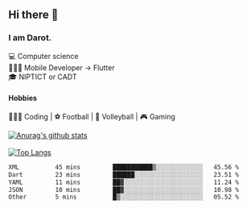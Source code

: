 ## Hi there 👋

### I am Darot.

💻 Computer science <br>
🧑🏻‍💻 Mobile Developer -> Flutter<br>
🎓 NIPTICT or CADT<br>

#### Hobbies 
🧑🏻‍💻 Coding  |  ⚽️ Football | 🏐 Volleyball | 🎮 Gaming<br>

<!-- [![Darot's GitHub stats](https://github-readme-stats.vercel.app/api?username=darot-chen)](https://github.com/darot-chen/github-readme-stats) -->
<!--
**darot-chen/darot-chen** is a ✨ _special_ ✨ repository because its `README.md` (this file) appears on your GitHub profile.

Here are some ideas to get you started:

- 🔭 I’m currently working on ...
- 🌱 I’m currently learning ...
- 👯 I’m looking to collaborate on ...
- 🤔 I’m looking for help with ...
- 💬 Ask me about ...
- 📫 How to reach me: ...
- 😄 Pronouns: ...
- ⚡ Fun fact: ...
-->

[![Anurag's github stats](https://github-readme-stats.vercel.app/api?username=darot-chen&count_private=true&theme=cobalt&show_icons=true)](https://github.com/darot-chen)
</br>
</br>
[![Top Langs](https://github-readme-stats.vercel.app/api/top-langs/?username=darot-chen&layout=compact&theme=cobalt)](https://github.com/darot-chen/)


<!--START_SECTION:waka-->

```txt
XML          45 mins         ███████████▒░░░░░░░░░░░░░   45.56 %
Dart         23 mins         ██████░░░░░░░░░░░░░░░░░░░   23.51 %
YAML         11 mins         ██▓░░░░░░░░░░░░░░░░░░░░░░   11.24 %
JSON         10 mins         ██▓░░░░░░░░░░░░░░░░░░░░░░   10.98 %
Other        5 mins          █▒░░░░░░░░░░░░░░░░░░░░░░░   05.52 %
```

<!--END_SECTION:waka-->
